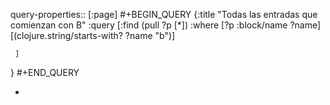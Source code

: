 query-properties:: [:page]
#+BEGIN_QUERY
{:title "Todas las entradas que comienzan con B"
 :query [:find (pull ?p [*])
         :where 
         [?p :block/name ?name]
	 [(clojure.string/starts-with? ?name "b")]
         
	 ]
}
#+END_QUERY

-